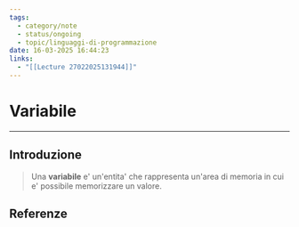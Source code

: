 ```yaml
---
tags:
  - category/note
  - status/ongoing
  - topic/linguaggi-di-programmazione
date: 16-03-2025 16:44:23
links:
  - "[[Lecture 27022025131944]]"
---
```

# Variabile
---
## Introduzione
> Una **variabile** e' un'entita' che rappresenta un'area di memoria in cui e' possibile memorizzare un valore.

## Referenze
